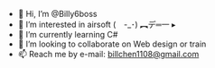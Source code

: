 - 👋 Hi, I’m @Billy6boss
- 👀 I’m interested in airsoft (　-_･) ︻デ═一 ▸
- 🌱 I’m currently learning C#
- 💞️ I’m looking to collaborate on Web design or train
- 📫 Reach me by e-mail: billchen1108@gmail.com

<!---
Billy6boss/Billy6boss is a ✨ special ✨ repository because its `README.md` (this file) appears on your GitHub profile.
You can click the Preview link to take a look at your changes.
--->
